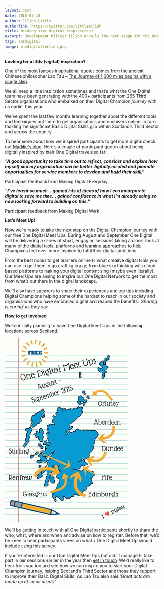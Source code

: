 ```yaml
---
layout: post
date: 2016-07-10
author: Eilidh Little
authorlink: https://twitter.com/littleeilidh
title: Needing some digital inspiration?
excerpt: Development Officer Eilidh unveils the next stage for the One Digital project 
tags: onedigital
image: onedigital/eilidh.png
---
```


<strong>Looking for a little (digital) inspiration?</strong>

One of the most famous inspirational quotes comes from the ancient Chinese philosopher Lao Tzu – [The Journey of 1,000 miles begins with a single step](http://www.bbc.co.uk/worldservice/learningenglish/movingwords/shortlist/laotzu.shtml).

We all need a little inspiration sometimes and that’s what the [One Digital](http://digital.scvo.org.uk/onedigital/) team have been generating with the 400+ participants from 265 Third Sector organisations who embarked on their Digital Champion <i>journey</i> with us earlier this year.

We’ve spent the last few months learning together about the different tools and techniques out there to get organisations and end users online, in turn tackling the significant Basic Digital Skills gap within Scotland’s Third Sector and across the country.

To hear more about how we inspired participants to get more digital check out [Maddie's blog](http://digital.scvo.org.uk/onedigital/blog/onedigitalinnumbers). Here’s a couple of participant quotes about being digitally inspired by their One Digital travels so far:


<strong><i>"A good opportunity to take time out to reflect, consider and explore how myself and my organisation can be better digitally minded and promote opportunities for service members to develop and build their skill."</i></strong>

  Participant feedback from Making Digital Everyday


<strong><i>"I’ve learnt so much… gained lots of ideas of how I can incorporate digital to save me time… gained confidence in what I’m already doing so now looking forward to building on this."</i></strong>

  Participant feedback from Making Digital Work

<strong>Let’s Meet Up!</strong>

Now we’re ready to take the next step on the Digital Champion journey with our free One Digital Meet Ups. During August and September One Digital will be delivering a series of short, engaging sessions taking a closer look at many of the digital tools, platforms and learning approaches to help Champions feel even more inspired to fulfil their digital ambitions.

From the best <i>hooks</i> to get learners online to what creative digital tools you can use to get them to go crafting crazy; from blue sky thinking with cloud based platforms to making your digital content sing (maybe even literally). Our Meet Ups are aiming to inspire our One Digital Network to get the most from what’s out there in the digital landscape.

We’ll also have speakers to share their experiences and top tips including Digital Champions helping some of the hardest to reach in our society and organisations who have embraced digital and reaped the benefits. <i>‘Sharing is caring’</i> as they say.

<strong>How to get involved</strong>

We’re initially planning to have One Digital Meet Ups in the following locations across Scotland.

![Meet ups](/images/onedigital/elblogsmall.jpg)

We’ll be getting in touch with all One Digital participants shortly to share the who, what, where and when and advise on how to register. Before that, we’d be keen to hear participants views on what a One Digital Meet Up should include using this [survey](http://www.surveygizmo.eu/s3/90014240/One-Digital-Meet-Ups).

If you’re interested in our One Digital Meet Ups but didn’t manage to take part in our sessions earlier in the year then [get in touch](mailto:onedigital@scvo.org.uk)! We’d really like to hear from you too and see how we can inspire you to start your Digital Champion journey, helping Scotland’s Third Sector and those they support to improve their Basic Digital Skills. As Lao Tzu also said <i>‘Great acts are made up of small deeds.’</i>